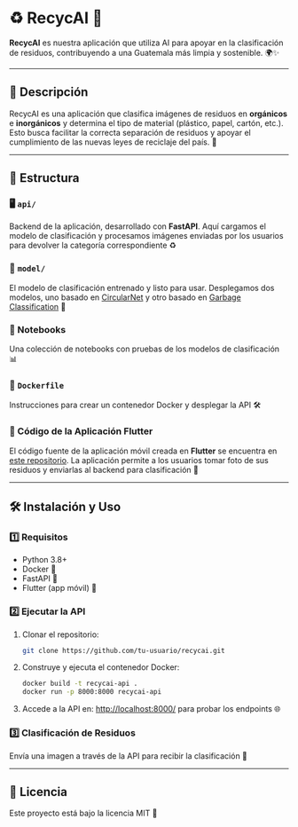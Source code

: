 # ♻️ RecycAI 🌱

**RecycAI** es nuestra aplicación que utiliza AI para apoyar en la clasificación de residuos, contribuyendo a una Guatemala más limpia y sostenible. 🌍✨

---

## 🚀 Descripción

RecycAI es una aplicación que clasifica imágenes de residuos en **orgánicos** e **inorgánicos** y determina el tipo de material (plástico, papel, cartón, etc.). Esto busca facilitar la correcta separación de residuos y apoyar el cumplimiento de las nuevas leyes de reciclaje del país. 🌿

---

## 📂 Estructura

### 🖥️ `api/`
Backend de la aplicación, desarrollado con **FastAPI**. Aquí cargamos el modelo de clasificación y procesamos imágenes enviadas por los usuarios para devolver la categoría correspondiente ♻️

### 📁 `model/`
El modelo de clasificación entrenado y listo para usar. Desplegamos dos modelos, uno basado en [CircularNet](https://github.com/tensorflow/models/tree/master/official/projects/waste_identification_ml) y otro basado en [Garbage Classification](https://huggingface.co/yangy50/garbage-classification) 🤖

### 📓 Notebooks
Una colección de notebooks con pruebas de los modelos de clasificación 📊

### 🐳 `Dockerfile`
Instrucciones para crear un contenedor Docker y desplegar la API 🛠️

### 🔗 Código de la Aplicación Flutter
El código fuente de la aplicación móvil creada en **Flutter** se encuentra en [este repositorio](https://github.com/ochamodev/pd_app_ui/tree/main). La aplicación permite a los usuarios tomar foto de sus residuos y enviarlas al backend para clasificación 📱

---

## 🛠️ Instalación y Uso

### 1️⃣ Requisitos
- Python 3.8+
- Docker 🐳
- FastAPI 🚀
- Flutter (app móvil) 📱

### 2️⃣ Ejecutar la API
1. Clonar el repositorio:
   ```bash
   git clone https://github.com/tu-usuario/recycai.git
   ```
2. Construye y ejecuta el contenedor Docker:
   ```bash
   docker build -t recycai-api .
   docker run -p 8000:8000 recycai-api
   ```
3. Accede a la API en: [http://localhost:8000/](http://localhost:8000/) para probar los endpoints 🌐

### 3️⃣ Clasificación de Residuos
Envía una imagen a través de la API para recibir la clasificación 📸

---

## 📝 Licencia

Este proyecto está bajo la licencia MIT 📜
